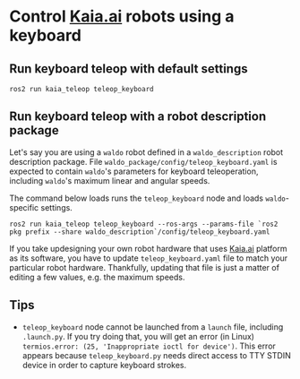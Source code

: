 # Control [Kaia.ai](https://kaia.ai) robots using a keyboard

## Run keyboard teleop with default settings
```
ros2 run kaia_teleop teleop_keyboard
```

## Run keyboard teleop with a robot description package
Let's say you are using a `waldo` robot defined in a `waldo_description` robot description package.
File `waldo_package/config/teleop_keyboard.yaml` is expected to contain `waldo`'s parameters for
keyboard teleoperation, including `waldo`'s maximum linear and angular speeds.

The command below loads runs the `teleop_keyboard` node and loads `waldo`-specific settings.
```
ros2 run kaia_teleop teleop_keyboard --ros-args --params-file `ros2 pkg prefix --share waldo_description`/config/teleop_keyboard.yaml
```
If you take updesigning your own robot hardware that uses [Kaia.ai](https://kaia.ai) platform as its software,
you have to update `teleop_keyboard.yaml` file to match your particular robot hardware. Thankfully,
updating that file is just a matter of editing a few values, e.g. the maximum speeds.

## Tips
- `teleop_keyboard` node cannot be launched from a `launch` file, including `.launch.py`.
If you try doing that, you will get an error (in Linux) `termios.error: (25, 'Inappropriate ioctl for device')`.
This error appears because `teleop_keyboard.py` needs direct access to TTY STDIN device in order to
capture keyboard strokes.
